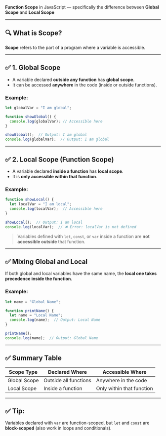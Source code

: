  **Function Scope** in JavaScript — specifically the difference between **Global Scope** and **Local Scope** 

---

## 🔍 What is Scope?

**Scope** refers to the part of a program where a variable is accessible.

---

## ✅ 1. Global Scope

* A variable declared **outside any function** has **global scope**.
* It can be accessed **anywhere** in the code (inside or outside functions).

### Example:

```javascript
let globalVar = "I am global";

function showGlobal() {
  console.log(globalVar); // Accessible here
}

showGlobal();  // Output: I am global
console.log(globalVar);  // Output: I am global
```

---

## ✅ 2. Local Scope (Function Scope)

* A variable declared **inside a function** has **local scope**.
* It is **only accessible within that function**.

### Example:

```javascript
function showLocal() {
  let localVar = "I am local";
  console.log(localVar);  // Accessible here
}

showLocal();  // Output: I am local
console.log(localVar);  // ❌ Error: localVar is not defined
```

> Variables defined with `let`, `const`, or `var` inside a function are **not accessible outside** that function.

---

## ✅ Mixing Global and Local

If both global and local variables have the same name, the **local one takes precedence inside the function**.

### Example:

```javascript
let name = "Global Name";

function printName() {
  let name = "Local Name";
  console.log(name);  // Output: Local Name
}

printName();
console.log(name);  // Output: Global Name
```

---

## ✅ Summary Table

| Scope Type   | Declared Where        | Accessible Where          |
| ------------ | --------------------- | ------------------------- |
| Global Scope | Outside all functions | Anywhere in the code      |
| Local Scope  | Inside a function     | Only within that function |

---

## ✅ Tip:

Variables declared with `var` are function-scoped,
but `let` and `const` are **block-scoped** (also work in loops and conditionals).


